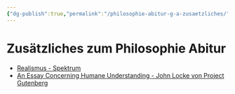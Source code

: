 ```yaml
---
{"dg-publish":true,"permalink":"/philosophie-abitur-g-a-zusaetzliches/"}
---
```


# Zusätzliches zum Philosophie Abitur
- [Realismus - Spektrum](https://www.spektrum.de/lexikon/philosophie/realismus/1734)
- [An Essay Concerning Humane Understanding - John Locke von Project Gutenberg](https://www.gutenberg.org/files/10615/10615-h/10615-h.htm)
